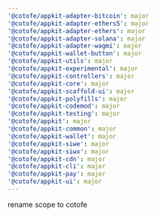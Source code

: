 ```yaml
---
'@cotofe/appkit-adapter-bitcoin': major
'@cotofe/appkit-adapter-ethers5': major
'@cotofe/appkit-adapter-ethers': major
'@cotofe/appkit-adapter-solana': major
'@cotofe/appkit-adapter-wagmi': major
'@cotofe/appkit-wallet-button': major
'@cotofe/appkit-utils': major
'@cotofe/appkit-experimental': major
'@cotofe/appkit-controllers': major
'@cotofe/appkit-core': major
'@cotofe/appkit-scaffold-ui': major
'@cotofe/appkit-polyfills': major
'@cotofe/appkit-codemod': major
'@cotofe/appkit-testing': major
'@cotofe/appkit': major
'@cotofe/appkit-common': major
'@cotofe/appkit-wallet': major
'@cotofe/appkit-siwe': major
'@cotofe/appkit-siwx': major
'@cotofe/appkit-cdn': major
'@cotofe/appkit-cli': major
'@cotofe/appkit-pay': major
'@cotofe/appkit-ui': major
---
```


rename scope to cotofe
